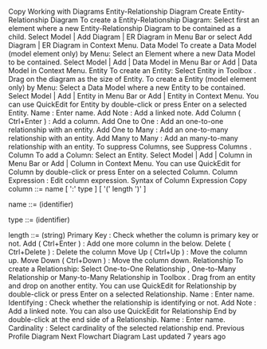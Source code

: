 Copy
Working with Diagrams
Entity-Relationship Diagram
Create Entity-Relationship Diagram
To create a Entity-Relationship Diagram:
Select first an element where a new Entity-Relationship Diagram to be contained as a child.
Select 
Model | Add Diagram | ER Diagram
 in Menu Bar or select 
Add Diagram | ER Diagram
 in Context Menu.
Data Model
To create a Data Model (model element only) by Menu:
Select an Element where a new Data Model to be contained.
Select 
Model | Add | Data Model
 in Menu Bar or 
Add | Data Model
 in Context Menu.
Entity
To create an Entity:
Select 
Entity
 in 
Toolbox
.
Drag on the diagram as the size of Entity.
To create a Entity (model element only) by Menu:
Select a Data Model where a new Entity to be contained.
Select 
Model | Add | Entity
 in Menu Bar or 
Add | Entity
 in Context Menu.
You can use 
QuickEdit
 for Entity by double-click or press 
Enter
 on a selected Entity.
Name
 : Enter name.
Add Note
 : Add a linked note.
Add Column
 (
Ctrl+Enter
) : Add a column.
Add One to One
 : Add an one-to-one relationship with an entity.
Add One to Many
 : Add an one-to-many relationship with an entity.
Add Many to Many
 : Add an many-to-many relationship with an entity.
To suppress Columns, see 
Suppress Columns
.
Column
To add a Column:
Select an Entity.
Select 
Model | Add | Column
 in Menu Bar or 
Add | Column
 in Context Menu.
You can use 
QuickEdit
 for Column by double-click or press 
Enter
 on a selected Column.
Column Expression
 : Edit column expression.
Syntax of Column Expression
Copy
column ::= name [ ':' type ] [ '(' length ')' ]


name ::= (identifier)


type ::= (identifier)


length ::= (string)
Primary Key
 : Check whether the column is primary key or not.
Add
 (
Ctrl+Enter
) : Add one more column in the below.
Delete
 (
Ctrl+Delete
) : Delete the column
Move Up
 (
Ctrl+Up
) : Move the column up.
Move Down
 (
Ctrl+Down
) : Move the column down.
Relationship
To create a Relationship:
Select 
One-to-One Relationship
, 
One-to-Many Relationship
 or 
Many-to-Many Relationship
 in 
Toolbox
.
Drag from an entity and drop on another entity.
You can use 
QuickEdit
 for Relationship by double-click or press 
Enter
 on a selected Relationship.
Name
 : Enter name.
Identifying
 : Check whether the relationship is identifying or not.
Add Note
 : Add a linked note.
You can also use 
QuickEdit
 for Relationship End by double-click at the end side of a Relationship.
Name
 : Enter name.
Cardinality
 : Select cardinality of the selected relationship end.
Previous
Profile Diagram
Next
Flowchart Diagram
Last updated 
7 years ago